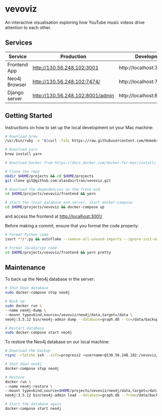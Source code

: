 # vevoviz

An interactive visualisation exploring how YouTube music videos drive attention to each other.

## Services

| Service       | Production                       | Development                 |
| ------------- | -------------------------------- | --------------------------- |
| Frontend App  | http://130.56.248.102:3001       | http://localhost:3001       |
| Neo4j Browser | http://130.56.248.102:7474/      | http://localhost:7474       |
| Django server | http://130.56.248.102:8001/admin | http://localhost:8001/admin |

## Getting Started

Instructions on how to set up the local development on your Mac machine:

```sh
# Download brew
/usr/bin/ruby -e "$(curl -fsSL https://raw.githubusercontent.com/Homebrew/install/master/install)"

# Download yarn
brew install yarn

# Download Docker from https://docs.docker.com/docker-for-mac/install/

# Clone the repo
mkdir $HOME/projects && cd $HOME/projects
git clone git@github.com:alasdairtran/vevoviz.git

# Download the dependencies on the front-end
cd $HOME/projects/vevoviz/frontend && yarn

# Start the local database and server, start docker-compose
cd $HOME/projects/vevoviz && docker-compose up
```

and access the frontend at [http://localhost:3001/](http://localhost:3001/)

Before making a commit, ensure that you format the code properly:

```sh
# Format Python code
isort **/*.py && autoflake --remove-all-unused-imports --ignore-init-module-imports -i -r . && autopep8 -i **/*.py

# Format JavaScript code
cd $HOME/projects/vevoviz/frontend && yarn pretty
```

## Maintenance

To back up the Neo4j database in the server:

```sh
# Shut down database
sudo docker-compose stop neo4j

# Back up
sudo docker run \
--name neo4j-dump \
--mount type=bind,source=/vevoviz/neo4j/data,target=/data \
neo4j:3.5.12 bin/neo4j-admin dump --database=graph.db --to=/data/backups/graph.db.dump

# Restart database
sudo docker-compose start neo4j
```

To restore the Neo4j database on our local machine:

```sh
# Download the backup
rsync -rlptzhe ssh --info=progress2 <username>@130.56.248.102:/vevoviz/neo4j/data/backups neo4j/data/

# Shut down neo4j
docker-compose stop neo4j

# Restore
docker run \
--name neo4j-restore \
--mount type=bind,source=$HOME/projects/vevoviz/neo4j/data,target=/data \
neo4j:3.5.12 bin/neo4j-admin load --database=graph.db --from=/data/backups/graph.db.dump --force

# Start the database again
docker-compose start neo4j
```
